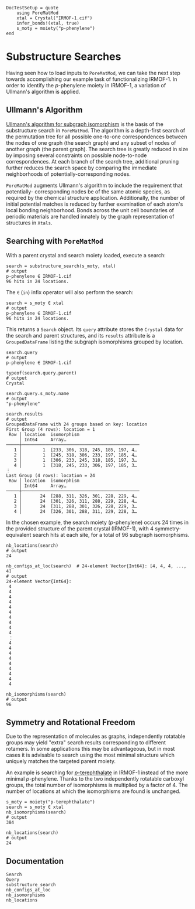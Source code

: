 ```@meta
DocTestSetup = quote
    using PoreMatMod
    xtal = Crystal("IRMOF-1.cif")
    infer_bonds!(xtal, true)
    s_moty = moiety("p-phenylene")
end
```

# Substructure Searches

Having seen how to load inputs to `PoreMatMod`, we can take the next step towards
accomplishing our example task of functionalizing IRMOF-1. In order to identify
the *p*-phenylene moiety in IRMOF-1, a variation of Ullmann's algorithm is applied.

## Ullmann's Algorithm

[Ullmann's algorithm for subgraph isomorphism](https://doi.org/10.1145/321921.321925)
is the basis of the substructure search in `PoreMatMod`. The algorithm is a depth-first
search of the permutation tree for all possible one-to-one correspondences between the
nodes of one graph (the search graph) and any subset of nodes of another graph (the
parent graph). The search tree is greatly reduced in size by imposing several constraints
on possible node-to-node correspondences. At each branch of the search tree, additional 
pruning further reduces the search space by comparing the immediate neighborhoods of 
potentially-corresponding nodes.

`PoreMatMod` augments Ullmann's algorithm to include the requirement that potentially-
corresponding nodes be of the same atomic species, as required by the chemical
structure application. Additionally, the number of initial potential matches is
reduced by further examination of each atom's local bonding neighborhood.  Bonds
across the unit cell boundaries of periodic materials are handled innately by
the graph representation of structures in `Xtals`.

## Searching with `PoreMatMod`

With a parent crystal and search moiety loaded, execute a search:

```jldoctest
search = substructure_search(s_moty, xtal)
# output
p-phenylene ∈ IRMOF-1.cif
96 hits in 24 locations.
```

The `∈` (`in`) infix operator will also perform the search:

```jldoctest find
search = s_moty ∈ xtal
# output
p-phenylene ∈ IRMOF-1.cif
96 hits in 24 locations.
```

This returns a `Search` object.  Its `query` attribute stores the `Crystal` data
for the search and parent structures, and its `results` attribute is a
`GroupedDataFrame` listing the subgraph isomorphisms grouped by location.

```jldoctest find
search.query
# output
p-phenylene ∈ IRMOF-1.cif
```
```jldoctest find
typeof(search.query.parent)
# output
Crystal
```
```jldoctest find
search.query.s_moty.name
# output
"p-phenylene"
```
```jldoctest find
search.results
# output
GroupedDataFrame with 24 groups based on key: location
First Group (4 rows): location = 1
 Row │ location  isomorphism
     │ Int64     Array…
─────┼─────────────────────────────────────────────
   1 │        1  [233, 306, 318, 245, 185, 197, 4…
   2 │        1  [245, 318, 306, 233, 197, 185, 4…
   3 │        1  [306, 233, 245, 318, 185, 197, 3…
   4 │        1  [318, 245, 233, 306, 197, 185, 3…
⋮
Last Group (4 rows): location = 24
 Row │ location  isomorphism
     │ Int64     Array…
─────┼─────────────────────────────────────────────
   1 │       24  [288, 311, 326, 301, 228, 229, 4…
   2 │       24  [301, 326, 311, 288, 229, 228, 4…
   3 │       24  [311, 288, 301, 326, 228, 229, 3…
   4 │       24  [326, 301, 288, 311, 229, 228, 3…
```

In the chosen example, the search moiety (*p*-phenylene) occurs 24 times in the
provided structure of the parent crystal (IRMOF-1), with 4 symmetry-equivalent search
hits at each site, for a total of 96 subgraph isomorphisms.

```jldoctest find
nb_locations(search) 
# output
24
```
```jldoctest find; output=false
nb_configs_at_loc(search)  # 24-element Vector{Int64}: [4, 4, 4, ..., 4]
# output
24-element Vector{Int64}:
 4
 4
 4
 4
 4
 4
 4
 4
 4
 4
 ⋮
 4
 4
 4
 4
 4
 4
 4
 4
 4
```
```jldoctest find
nb_isomorphisms(search) 
# output
96
```

## Symmetry and Rotational Freedom

Due to the representation of molecules as graphs, independently rotatable groups
may yield "extra" search results corresponding to different rotamers.  In some
applications this may be advantageous, but in most cases it is advisable to search
using the most minimal structure which uniquely matches the targeted parent moiety.

An example is searching for 
[*p*-terephthalate](https://raw.githubusercontent.com/SimonEnsemble/PoreMatMod.jl/master/test/data/moieties/p-terephthalate.xyz?token=AD3TMGDLHHV5ETQQPDKDVCLAYMPX6)
in IRMOF-1 instead of the more minimal *p*-phenylene.  Thanks to the two
independently rotatable carboxyl groups, the total number of isomorphisms is
multiplied by a factor of 4.  The number of locations at which the isomorphisms
are found is unchanged.

```jldoctest find
s_moty = moiety("p-terephthalate")
search = s_moty ∈ xtal
nb_isomorphisms(search) 
# output
384
```
```jldoctest find
nb_locations(search) 
# output
24
```

## Documentation

```@docs
Search
Query
substructure_search
nb_configs_at_loc
nb_isomorphisms
nb_locations
```
